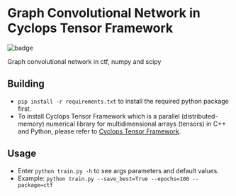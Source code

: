 # Graph Convolutional Network in Cyclops Tensor Framework

![badge](https://img.shields.io/badge/CTF%20PYTHON-GCN-green.svg?&logoColor=3272A5&color=86b200&style=for-the-badge&logo=python)

Graph convolutional network in ctf, numpy and scipy

## Building

* `pip install -r requirements.txt` to install the required python package first.
* To install Cyclops Tensor Framework which is a parallel (distributed-memory) numerical library for multidimensional arrays (tensors) in C++ and Python, please refer to [Cyclops Tensor Framework](https://github.com/cyclops-community/ctf).

## Usage

* Enter `python train.py -h` to see args parameters and default values.
* Example: `python train.py --save_best=True --epochs=100 --package=ctf`
